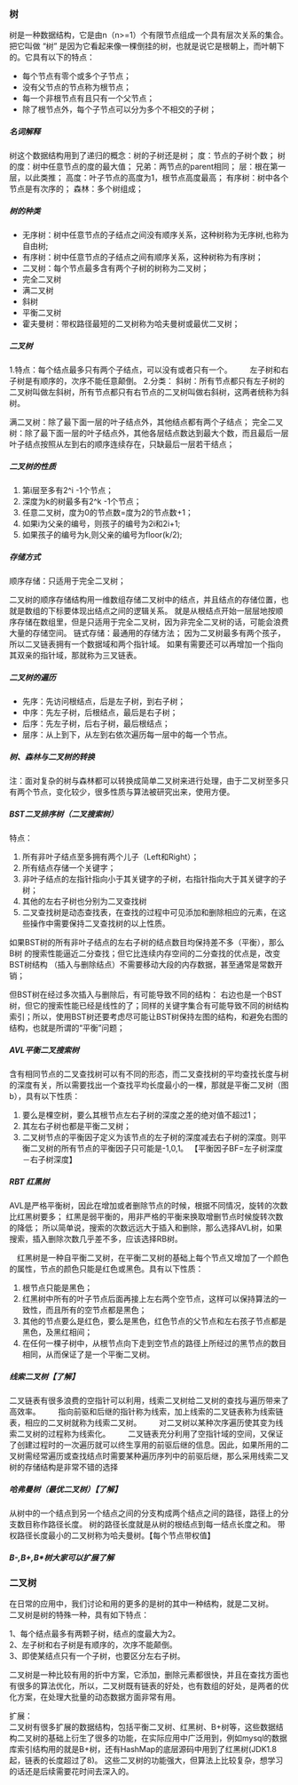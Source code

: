 ### 树
树是一种数据结构，它是由n（n>=1）个有限节点组成一个具有层次关系的集合。把它叫做 “树” 是因为它看起来像一棵倒挂的树，也就是说它是根朝上，而叶朝下的。它具有以下的特点：

   - 每个节点有零个或多个子节点；
   - 没有父节点的节点称为根节点；
   - 每一个非根节点有且只有一个父节点；
   - 除了根节点外，每个子节点可以分为多个不相交的子树；
   
   
 ##### 名词解释
 树这个数据结构用到了递归的概念：树的子树还是树；
 度：节点的子树个数；
 树的度：树中任意节点的度的最大值；
 兄弟：两节点的parent相同；
 层：根在第一层，以此类推；
 高度：叶子节点的高度为1，根节点高度最高；
 有序树：树中各个节点是有次序的；
 森林：多个树组成；
   
   
##### 树的种类
- 无序树：树中任意节点的子结点之间没有顺序关系，这种树称为无序树,也称为自由树;
- 有序树：树中任意节点的子结点之间有顺序关系，这种树称为有序树；
- 二叉树：每个节点最多含有两个子树的树称为二叉树；
- 完全二叉树
- 满二叉树
- 斜树
- 平衡二叉树
- 霍夫曼树：带权路径最短的二叉树称为哈夫曼树或最优二叉树；


##### 二叉树
1.特点：每个结点最多只有两个子结点，可以没有或者只有一个。
　　左子树和右子树是有顺序的，次序不能任意颠倒。
2.分类：
  斜树：所有节点都只有左子树的二叉树叫做左斜树，所有节点都只有右节点的二叉树叫做右斜树，这两者统称为斜树。

满二叉树：除了最下面一层的叶子结点外，其他结点都有两个子结点；
完全二叉树：除了最下面一层的叶子结点外，其他各层结点数达到最大个数，而且最后一层叶子结点按照从左到右的顺序连续存在，只缺最后一层若干结点；


##### 二叉树的性质
1. 第i层至多有2^i -1个节点；
2. 深度为k的树最多有2^k -1个节点；
3. 任意二叉树，度为0的节点数=度为2的节点数+1；
4. 如果i为父亲的编号，则孩子的编号为2i和2i+1;
5. 如果孩子的编号为k,则父亲的编号为floor(k/2);

##### 存储方式
顺序存储：只适用于完全二叉树；

二叉树的顺序存储结构用一维数组存储二叉树中的结点，并且结点的存储位置，也就是数组的下标要体现出结点之间的逻辑关系。
就是从根结点开始一层层地按顺序存储在数组里，但是只适用于完全二叉树，因为非完全二叉树的话，可能会浪费大量的存储空间。
链式存储：最通用的存储方法；
因为二叉树最多有两个孩子，所以二叉链表拥有一个数据域和两个指针域。
如果有需要还可以再增加一个指向其双亲的指针域，那就称为三叉链表。

##### 二叉树的遍历
- 先序：先访问根结点，后是左子树，到右子树；
- 中序：先左子树，后根结点，最后是右子树；
- 后序：先左子树，后右子树，最后根结点；
- 层序：从上到下，从左到右依次遍历每一层中的每一个节点。


##### 树、森林与二叉树的转换
注：面对复杂的树与森林都可以转换成简单二叉树来进行处理，由于二叉树至多只有两个节点，变化较少，很多性质与算法被研究出来，使用方便。

##### BST二叉排序树（二叉搜索树）
特点：
1. 所有非叶子结点至多拥有两个儿子（Left和Right）；
2. 所有结点存储一个关键字；
3. 非叶子结点的左指针指向小于其关键字的子树，右指针指向大于其关键字的子树；
4. 其他的左右子树也分别为二叉查找树
5. 二叉查找树是动态查找表，在查找的过程中可见添加和删除相应的元素，在这些操作中需要保持二叉查找树的以上性质。


如果BST树的所有非叶子结点的左右子树的结点数目均保持差不多（平衡），那么B树
的搜索性能逼近二分查找；但它比连续内存空间的二分查找的优点是，改变BST树结构
（插入与删除结点）不需要移动大段的内存数据，甚至通常是常数开销；


但BST树在经过多次插入与删除后，有可能导致不同的结构：
   右边也是一个BST树，但它的搜索性能已经是线性的了；同样的关键字集合有可能导致不同的树结构索引；所以，使用BST树还要考虑尽可能让BST树保持左图的结构，和避免右图的结构，也就是所谓的“平衡”问题；


##### AVL平衡二叉搜索树

含有相同节点的二叉查找树可以有不同的形态，而二叉查找树的平均查找长度与树的深度有关，所以需要找出一个查找平均长度最小的一棵，那就是平衡二叉树（图b），具有以下性质：
1. 要么是棵空树，要么其根节点左右子树的深度之差的绝对值不超过1；
2. 其左右子树也都是平衡二叉树；
3. 二叉树节点的平衡因子定义为该节点的左子树的深度减去右子树的深度。则平衡二叉树的所有节点的平衡因子只可能是-1,0,1。
【平衡因子BF=左子树深度－右子树深度】

##### RBT 红黑树
AVL是严格平衡树，因此在增加或者删除节点的时候，根据不同情况，旋转的次数比红黑树要多；
红黑是弱平衡的，用非严格的平衡来换取增删节点时候旋转次数的降低；
所以简单说，搜索的次数远远大于插入和删除，那么选择AVL树，如果搜索，插入删除次数几乎差不多，应该选择RB树。

　红黑树是一种自平衡二叉树，在平衡二叉树的基础上每个节点又增加了一个颜色的属性，节点的颜色只能是红色或黑色。具有以下性质：
1. 根节点只能是黑色；
2. 红黑树中所有的叶子节点后面再接上左右两个空节点，这样可以保持算法的一致性，而且所有的空节点都是黑色；
3. 其他的节点要么是红色，要么是黑色，红色节点的父节点和左右孩子节点都是黑色，及黑红相间；
4. 在任何一棵子树中，从根节点向下走到空节点的路径上所经过的黑节点的数目相同，从而保证了是一个平衡二叉树。

##### 线索二叉树【了解】
二叉链表有很多浪费的空指针可以利用，线索二叉树给二叉树的查找与遍历带来了高效率。
　　指向前驱和后继的指针称为线索，加上线索的二叉链表称为线索链表，相应的二叉树就称为线索二叉树。
　　对二叉树以某种次序遍历使其变为线索二叉树的过程称为线索化。
　　二叉链表充分利用了空指针域的空间，又保证了创建过程时的一次遍历就可以终生享用的前驱后继的信息。因此，如果所用的二叉树需经常遍历或查找结点时需要某种遍历序列中的前驱后继，那么采用线索二叉树的存储结构是非常不错的选择
  
##### 哈弗曼树（最优二叉树）【了解】
从树中的一个结点到另一个结点之间的分支构成两个结点之间的路径，路径上的分支数目称作路径长度。
树的路径长度就是从树的根结点到每一结点长度之和。
带权路径长度最小的二叉树称为哈夫曼树。【每个节点带权值】

##### B-,B+,B*树大家可以扩展了解
### 二叉树
在日常的应用中，我们讨论和用的更多的是树的其中一种结构，就是二叉树。  
二叉树是树的特殊一种，具有如下特点：  

1、每个结点最多有两颗子树，结点的度最大为2。  
2、左子树和右子树是有顺序的，次序不能颠倒。  
3、即使某结点只有一个子树，也要区分左右子树。  
  
二叉树是一种比较有用的折中方案，它添加，删除元素都很快，并且在查找方面也有很多的算法优化，所以，二叉树既有链表的好处，也有数组的好处，是两者的优化方案，在处理大批量的动态数据方面非常有用。

扩展：  
二叉树有很多扩展的数据结构，包括平衡二叉树、红黑树、B+树等，这些数据结构二叉树的基础上衍生了很多的功能，在实际应用中广泛用到，例如mysql的数据库索引结构用的就是B+树，还有HashMap的底层源码中用到了红黑树(JDK1.8起，链表的长度超过了8)。
这些二叉树的功能强大，但算法上比较复杂，想学习的话还是后续需要花时间去深入的。